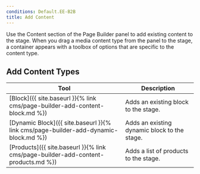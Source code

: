 ```yaml
---
conditions: Default.EE-B2B
title: Add Content
---
```


Use the Content section of the Page Builder panel to add existing content to the stage. When you drag a media content type from the panel to the stage, a container appears with a toolbox of options that are specific to the content type.

## Add Content Types

| Tool                                                                                | Description                                  |
| ----------------------------------------------------------------------------------- | -------------------------------------------- |
| [Block]({{ site.baseurl }}{% link cms/page-builder-add-content-block.md %})        | Adds an existing block to the stage.         |
| [Dynamic Block]({{ site.baseurl }}{% link cms/page-builder-add-dynamic-block.md %}) | Adds an existing dynamic block to the stage. |
| [Products]({{ site.baseurl }}{% link cms/page-builder-add-content-products.md %})   | Adds a list of products to the stage.        |
